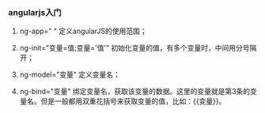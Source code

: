 ### angularjs入门
1. ng-app=" "  定义angularJS的使用范围；

2. ng-init="变量=值;变量='值'"  初始化变量的值，有多个变量时，中间用分号隔开；

3. ng-model="变量"  定义变量名；

4. ng-bind="变量"  绑定变量名，获取该变量的数据。这里的变量就是第3条的变量名。但是一般都用双重花括号来获取变量的值，比如：{{变量}}。